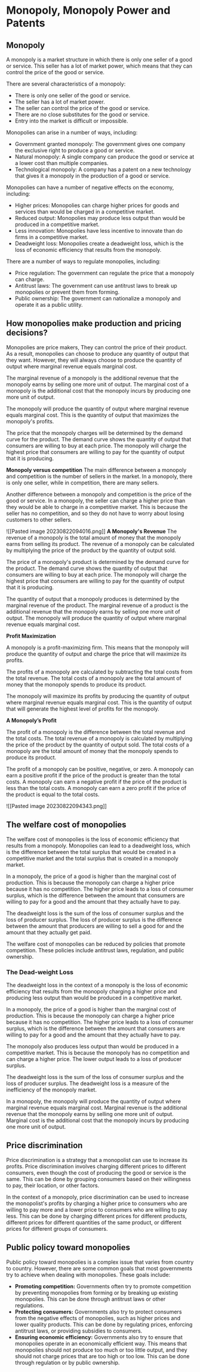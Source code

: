 # Monopoly, Monopoly Power and Patents
## Monopoly
A monopoly is a market structure in which there is only one seller of a good or service. This seller has a lot of market power, which means that they can control the price of the good or service.

There are several characteristics of a monopoly:

- There is only one seller of the good or service.
- The seller has a lot of market power.
- The seller can control the price of the good or service.
- There are no close substitutes for the good or service.
- Entry into the market is difficult or impossible.

Monopolies can arise in a number of ways, including:

- Government granted monopoly: The government gives one company the exclusive right to produce a good or service.
- Natural monopoly: A single company can produce the good or service at a lower cost than multiple companies.
- Technological monopoly: A company has a patent on a new technology that gives it a monopoly in the production of a good or service.

Monopolies can have a number of negative effects on the economy, including:

- Higher prices: Monopolies can charge higher prices for goods and services than would be charged in a competitive market.
- Reduced output: Monopolies may produce less output than would be produced in a competitive market.
- Less innovation: Monopolies have less incentive to innovate than do firms in a competitive market.
- Deadweight loss: Monopolies create a deadweight loss, which is the loss of economic efficiency that results from the monopoly.

There are a number of ways to regulate monopolies, including:

- Price regulation: The government can regulate the price that a monopoly can charge.
- Antitrust laws: The government can use antitrust laws to break up monopolies or prevent them from forming.
- Public ownership: The government can nationalize a monopoly and operate it as a public utility.

## How monopolies make production and pricing decisions?  

Monopolies are price makers, They can control the price of their product. As a result, monopolies can choose to produce any quantity of output that they want. However, they will always choose to produce the quantity of output where marginal revenue equals marginal cost.

The marginal revenue of a monopoly is the additional revenue that the monopoly earns by selling one more unit of output. The marginal cost of a monopoly is the additional cost that the monopoly incurs by producing one more unit of output.

The monopoly will produce the quantity of output where marginal revenue equals marginal cost. This is the quantity of output that maximizes the monopoly's profits.

The price that the monopoly charges will be determined by the demand curve for the product. The demand curve shows the quantity of output that consumers are willing to buy at each price. The monopoly will charge the highest price that consumers are willing to pay for the quantity of output that it is producing.

**Monopoly versus competition**
The main difference between a monopoly and competition is the number of sellers in the market. In a monopoly, there is only one seller, while in competition, there are many sellers.

Another difference between a monopoly and competition is the price of the good or service. In a monopoly, the seller can charge a higher price than they would be able to charge in a competitive market. This is because the seller has no competition, and so they do not have to worry about losing customers to other sellers.

![[Pasted image 20230822094016.png]]
**A Monopoly's Revenue**
The revenue of a monopoly is the total amount of money that the monopoly earns from selling its product. The revenue of a monopoly can be calculated by multiplying the price of the product by the quantity of output sold.

The price of a monopoly's product is determined by the demand curve for the product. The demand curve shows the quantity of output that consumers are willing to buy at each price. The monopoly will charge the highest price that consumers are willing to pay for the quantity of output that it is producing.

The quantity of output that a monopoly produces is determined by the marginal revenue of the product. The marginal revenue of a product is the additional revenue that the monopoly earns by selling one more unit of output. The monopoly will produce the quantity of output where marginal revenue equals marginal cost.

**Profit Maximization**

A monopoly is a profit-maximizing firm. This means that the monopoly will produce the quantity of output and charge the price that will maximize its profits.

The profits of a monopoly are calculated by subtracting the total costs from the total revenue. The total costs of a monopoly are the total amount of money that the monopoly spends to produce its product.

The monopoly will maximize its profits by producing the quantity of output where marginal revenue equals marginal cost. This is the quantity of output that will generate the highest level of profits for the monopoly.

**A Monopoly’s Profit**

The profit of a monopoly is the difference between the total revenue and the total costs. The total revenue of a monopoly is calculated by multiplying the price of the product by the quantity of output sold. The total costs of a monopoly are the total amount of money that the monopoly spends to produce its product.

The profit of a monopoly can be positive, negative, or zero. A monopoly can earn a positive profit if the price of the product is greater than the total costs. A monopoly can earn a negative profit if the price of the product is less than the total costs. A monopoly can earn a zero profit if the price of the product is equal to the total costs.

![[Pasted image 20230822094343.png]]


## The welfare cost of monopolies
The welfare cost of monopolies is the loss of economic efficiency that results from a monopoly. Monopolies can lead to a deadweight loss, which is the difference between the total surplus that would be created in a competitive market and the total surplus that is created in a monopoly market.

In a monopoly, the price of a good is higher than the marginal cost of production. This is because the monopoly can charge a higher price because it has no competition. The higher price leads to a loss of consumer surplus, which is the difference between the amount that consumers are willing to pay for a good and the amount that they actually have to pay.

The deadweight loss is the sum of the loss of consumer surplus and the loss of producer surplus. The loss of producer surplus is the difference between the amount that producers are willing to sell a good for and the amount that they actually get paid.

The welfare cost of monopolies can be reduced by policies that promote competition. These policies include antitrust laws, regulation, and public ownership.

### The Dead-weight Loss
The deadweight loss in the context of a monopoly is the loss of economic efficiency that results from the monopoly charging a higher price and producing less output than would be produced in a competitive market.

In a monopoly, the price of a good is higher than the marginal cost of production. This is because the monopoly can charge a higher price because it has no competition. The higher price leads to a loss of consumer surplus, which is the difference between the amount that consumers are willing to pay for a good and the amount that they actually have to pay.

The monopoly also produces less output than would be produced in a competitive market. This is because the monopoly has no competition and can charge a higher price. The lower output leads to a loss of producer surplus.

The deadweight loss is the sum of the loss of consumer surplus and the loss of producer surplus. The deadweight loss is a measure of the inefficiency of the monopoly market.

In a monopoly, the monopoly will produce the quantity of output where marginal revenue equals marginal cost. Marginal revenue is the additional revenue that the monopoly earns by selling one more unit of output. Marginal cost is the additional cost that the monopoly incurs by producing one more unit of output.

## Price discrimination
Price discrimination is a strategy that a monopolist can use to increase its profits. Price discrimination involves charging different prices to different consumers, even though the cost of producing the good or service is the same. This can be done by grouping consumers based on their willingness to pay, their location, or other factors.

In the context of a monopoly, price discrimination can be used to increase the monopolist's profits by charging a higher price to consumers who are willing to pay more and a lower price to consumers who are willing to pay less. This can be done by charging different prices for different products, different prices for different quantities of the same product, or different prices for different groups of consumers.

## Public policy toward monopolies  
Public policy toward monopolies is a complex issue that varies from country to country. However, there are some common goals that most governments try to achieve when dealing with monopolies. These goals include:

- **Promoting competition:** Governments often try to promote competition by preventing monopolies from forming or by breaking up existing monopolies. This can be done through antitrust laws or other regulations.
- **Protecting consumers:** Governments also try to protect consumers from the negative effects of monopolies, such as higher prices and lower quality products. This can be done by regulating prices, enforcing antitrust laws, or providing subsidies to consumers.
- **Ensuring economic efficiency:** Governments also try to ensure that monopolies operate in an economically efficient way. This means that monopolies should not produce too much or too little output, and they should not charge prices that are too high or too low. This can be done through regulation or by public ownership.
